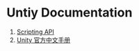 # Untiy Documentation
  1. [Scripting API](https://docs.unity3d.com/ScriptReference/SerializeField.html) 
  2. [Unity 官方中文手册](https://unity.docs.zlogn.com/)
